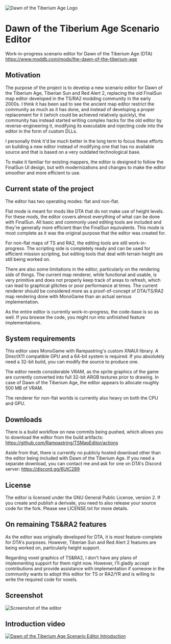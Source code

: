 ![Dawn of the Tiberium Age Logo](https://github.com/Rampastring/TSMapEditor/raw/master/dtalogo.png "DTA Logo")

# Dawn of the Tiberium Age Scenario Editor

Work-in-progress scenario editor for Dawn of the Tiberium Age (DTA) https://www.moddb.com/mods/the-dawn-of-the-tiberium-age

## Motivation

The purpose of the project is to develop a new scenario editor for Dawn of the Tiberium Age, Tiberian Sun and Red Alert 2,
replacing the old FinalSun map editor developed in the TS/RA2 modding community in the early 2000s.
I think it has been sad to see the ancient map editor restrict the community as much as it has done,
and instead of developing a proper replacement for it (which could be achieved relatively quickly),
the community has instead started writing complex hacks for the old editor by reverse-engineering it,
modifying its executable and injecting code into the editor in the form of custom DLLs.

I personally think it'd be much better in the long term to focus these efforts on building a new editor
instead of modifying one that has no available source and that is based on a very outdated technological base.

To make it familiar for existing mappers, the editor is designed to follow the FinalSun UI design,
but with modernizations and changes to make the editor smoother and more efficient to use.

## Current state of the project

The editor has two operating modes: flat and non-flat.

Flat mode is meant for mods like DTA that do not make use of height levels. For these
mods, the editor covers almost everything of what can be done with FinalSun.
All basic and commonly used editing tools are included and they're generally more
efficient than the FinalSun equivalents. This mode is most complete as it was the original
purpose that the editor was created for.

For non-flat maps of TS and RA2, the editing tools are still work-in-progress. The scripting
side is completely ready and can be used for efficient mission scripting,
but editing tools that deal with terrain height are still being worked on.

There are also some limitations in the editor, particularly on the rendering side of things.
The current map renderer, while functional and usable, is very primitive and does not
properly keep track of areas to refresh, which can lead to graphical glitches or poor performance at times.
The current renderer should be considered more as a proof-of-concept of DTA/TS/RA2 map
rendering done with MonoGame than an actual serious implementation.

As the entire editor is currently work-in-progress, the code-base is so as well.
If you browse the code, you might run into unfinished feature implementations.

## System requirements

This editor uses MonoGame with Rampastring's custom XNAUI library. 
A DirectX11 compatible GPU and a 64-bit system is required.
If you absolutely need a 32-bit build, you can modify the source to produce one.

The editor needs considerable VRAM, as the sprite graphics of the game are currently
converted into full 32-bit ARGB textures prior to drawing. In case of
Dawn of the Tiberium Age, the editor appears to allocate roughly 500 MB of VRAM.

The renderer for non-flat worlds is currently also heavy on both the CPU and GPU.

## Downloads

There is a build workflow on new commits being pushed, which allows you to download the editor from the build artifacts:
https://github.com/Rampastring/TSMapEditor/actions

Aside from that, there is currently no publicly hosted download other than the editor being included with Dawn of the Tiberium Age.
If you need a separate download, you can contact me and ask for one on DTA's Discord server: https://discord.gg/6UtC289

## License

The editor is licensed under the GNU General Public License, version 2.
If you create and publish a derivate, you need to also release your source code for the fork.
Please see LICENSE.txt for more details.

## On remaining TS&RA2 features

As the editor was originally developed for DTA, it is most feature-complete for DTA's purposes.
However, Tiberian Sun and Red Alert 2 features are being worked on, particularly height support.

Regarding voxel graphics of TS&RA2, I don't have any plans of implementing support for them right now.
However, I'll gladly accept contributions and provide assistance
with implementation if someone in the community wants to adopt this editor for TS or RA2/YR and
is willing to write the required code for voxels.

## Screenshot

![Screenshot of the editor](https://github.com/Rampastring/TSMapEditor/raw/master/mapeditor.jpg "Map Editor Screenshot")

## Introduction video

[![Dawn of the Tiberium Age Scenario Editor Introduction](https://github.com/Rampastring/TSMapEditor/raw/master/videopreview.jpg)](https://www.youtube.com/watch?v=jIcr3nCqx7M "Dawn of the Tiberium Age Scenario Editor Introduction")

